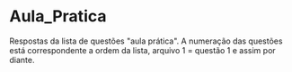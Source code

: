 # Aula_Pratica
Respostas da lista de questões "aula prática".
A numeração das questões está correspondente a ordem da lista, arquivo 1 = questão 1 e assim por diante.
